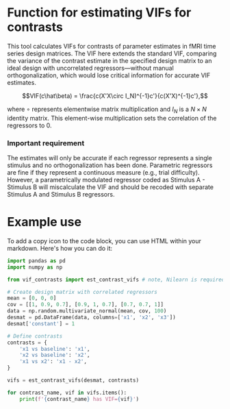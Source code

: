 # Function for estimating VIFs for contrasts

This tool calculates VIFs for contrasts of parameter estimates in fMRI time series design matrices. The VIF here extends the standard VIF, comparing the variance of the contrast estimate in the specified design matrix to an ideal design with uncorrelated regressors—without manual orthogonalization, which would lose critical information for accurate VIF estimates.

$$VIF(c\hat\beta) = \frac{c(X'X\circ I_N)^{-1}c'}{c(X'X)^{-1}c'},$$

where $\circ$ represents elementwise matrix multiplication and $I_N$ is a $N\times N$ identity matrix.  This element-wise multiplication sets the correlation of the regressors to 0.

### Important requirement
The estimates will only be accurate if each regressor represents a single stimulus and no orthogonalization has been done. Parametric regressors are fine if they represent a continuous measure (e.g., trial difficulty). However, a parametrically modulated regressor coded as Stimulus A - Stimulus B will miscalculate the VIF and should be recoded with separate Stimulus A and Stimulus B regressors.




# Example use
To add a copy icon to the code block, you can use HTML within your markdown. Here's how you can do it:

```python
import pandas as pd
import numpy as np

from vif_contrasts import est_contrast_vifs # note, Nilearn is required

# Create design matrix with correlated regressors
mean = [0, 0, 0]
cov = [[1, 0.9, 0.7], [0.9, 1, 0.7], [0.7, 0.7, 1]]  
data = np.random.multivariate_normal(mean, cov, 100)
desmat = pd.DataFrame(data, columns=['x1', 'x2', 'x3'])
desmat['constant'] = 1

# Define contrasts
contrasts = {
    'x1 vs baseline': 'x1',
    'x2 vs baseline': 'x2',
    'x1 vs x2': 'x1 - x2',
}

vifs = est_contrast_vifs(desmat, contrasts)

for contrast_name, vif in vifs.items():
    print(f'{contrast_name} has VIF={vif}')
```